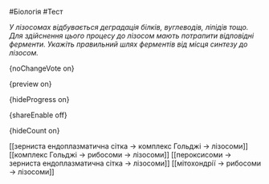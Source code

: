 #Біологія #Тест

*У лізосомах відбувається деградація білків, вуглеводів, ліпідів тощо. Для здійснення цього процесу до лізосом мають потрапити відповідні ферменти. Укажіть правильний шлях ферментів від місця синтезу до лізосом.*

{noChangeVote on}

{preview on}

{hideProgress on}

{shareEnable off}

{hideCount on}

[[зерниста ендоплазматична сітка → комплекс Гольджі → лізосоми]]
[[комплекс Гольджі → рибосоми → лізосоми]]
[[пероксисоми → зерниста ендоплазматична сітка → лізосоми]]
[[мітохондрії → рибосоми → лізосоми]]
